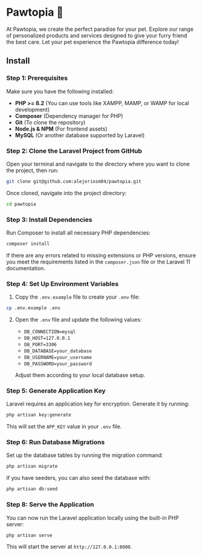 # Pawtopia 🐶

At Pawtopia, we create the perfect paradise for your pet. Explore our range of personalized products and services designed to give your furry friend the best care. Let your pet experience the Pawtopia difference today!

## Install

### Step 1: Prerequisites
Make sure you have the following installed:
- **PHP >= 8.2** (You can use tools like XAMPP, MAMP, or WAMP for local development)
- **Composer** (Dependency manager for PHP)
- **Git** (To clone the repository)
- **Node.js & NPM** (For frontend assets)
- **MySQL** (Or another database supported by Laravel)

### Step 2: Clone the Laravel Project from GitHub

Open your terminal and navigate to the directory where you want to clone the project, then run:

```bash
git clone git@github.com:alejoriosm04/pawtopia.git
```

Once cloned, navigate into the project directory:

```bash
cd pawtopia
```

### Step 3: Install Dependencies

Run Composer to install all necessary PHP dependencies:

```bash
composer install
```

If there are any errors related to missing extensions or PHP versions, ensure you meet the requirements listed in the `composer.json` file or the Laravel 11 documentation.

### Step 4: Set Up Environment Variables

1. Copy the `.env.example` file to create your `.env` file:

```bash
cp .env.example .env
```

2. Open the `.env` file and update the following values:
   - `DB_CONNECTION=mysql`
   - `DB_HOST=127.0.0.1`
   - `DB_PORT=3306`
   - `DB_DATABASE=your_database`
   - `DB_USERNAME=your_username`
   - `DB_PASSWORD=your_password`

   Adjust them according to your local database setup.

### Step 5: Generate Application Key

Laravel requires an application key for encryption. Generate it by running:

```bash
php artisan key:generate
```

This will set the `APP_KEY` value in your `.env` file.

### Step 6: Run Database Migrations

Set up the database tables by running the migration command:

```bash
php artisan migrate
```

If you have seeders, you can also seed the database with:

```bash
php artisan db:seed
```

### Step 8: Serve the Application

You can now run the Laravel application locally using the built-in PHP server:

```bash
php artisan serve
```

This will start the server at `http://127.0.0.1:8000`.